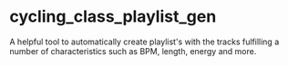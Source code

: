 # cycling_class_playlist_gen
A helpful tool to automatically create playlist's with the tracks fulfilling a number of characteristics such as BPM, length, energy and more.

